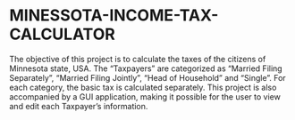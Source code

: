 # MINESSOTA-INCOME-TAX-CALCULATOR

The objective of this project is to calculate the taxes of the citizens of Minnesota state, USA. The “Taxpayers” are categorized as “Married Filing Separately”, “Married Filing Jointly”, “Head of Household” and “Single”. For each category, the basic tax is calculated separately. This project is also accompanied by a GUI application, making it possible for the user to view and edit each Taxpayer’s information.
